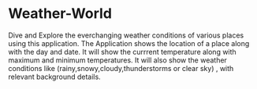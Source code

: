 # Weather-World
Dive and Explore the everchanging weather conditions of various places using this application.
The Application shows the location of a place along with the day and date.
It will show the currrent temperature along with maximum and minimum temperatures.
It will also show the weather conditions like (rainy,snowy,cloudy,thunderstorms or clear sky) , with relevant background details.
